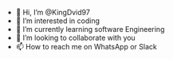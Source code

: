 - 👋 Hi, I’m @KingDvid97
- 👀 I’m interested in coding
- 🌱 I’m currently learning software Engineering
- 💞️ I’m looking to collaborate with you
- 📫 How to reach me on WhatsApp or Slack 

<!---
KingDvid97/KingDvid97 is a ✨ special ✨ repository because its `README.md` (this file) appears on your GitHub profile.
You can click the Preview link to take a look at your changes.
--->
